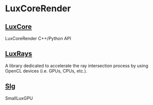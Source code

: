 # LuxCoreRender

## [LuxCore](luxcore/index.html)
LuxCoreRender C++/Python API

## [LuxRays](luxrays/index.html)
A library dedicated to accelerate the ray intersection process by using OpenCL devices (i.e. GPUs, CPUs, etc.).

## [Slg](slg/index.html)
SmallLuxGPU
